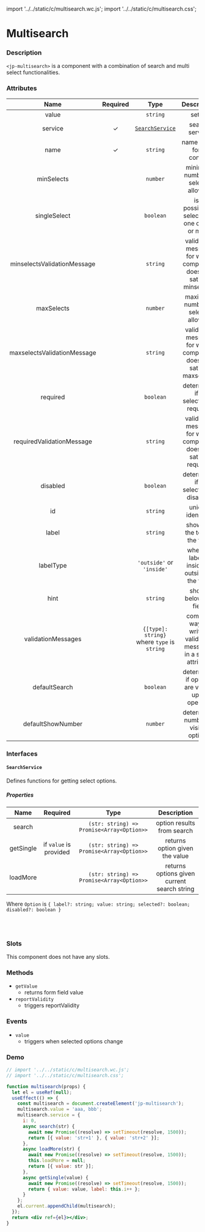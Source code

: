 import '../../static/c/multisearch.wc.js';
import '../../static/c/multisearch.css';

# Multisearch

### Description

`<jp-multisearch>` is a component with a combination of search and multi select functionalities.

### Attributes

|            Name             | Required |                    Type                     |                            Description                            |
| :-------------------------: | :------: | :-----------------------------------------: | :---------------------------------------------------------------: |
|            value            |          |                  `string`                   |                              setter                               |
|           service           |    ✓     |      [`SearchService`](#searchservice)      |                          search service                           |
|            name             |    ✓     |                  `string`                   |                     name of the form control                      |
|         minSelects          |          |                  `number`                   |                 minimum number of selects allowed                 |
|        singleSelect         |          |                  `boolean`                  |         is it possible to select only one option or more          |
| minselectsValidationMessage |          |                  `string`                   | validation message for when component does not satisfy minselects |
|         maxSelects          |          |                  `number`                   |                 maximum number of selects allowed                 |
| maxselectsValidationMessage |          |                  `string`                   | validation message for when component does not satisfy maxselects |
|          required           |          |                  `boolean`                  |               determines if a selection is required               |
|  requiredValidationMessage  |          |                  `string`                   |  validation message for when component does not satisfy required  |
|          disabled           |          |                  `boolean`                  |               determines if a selection is disabled               |
|             id              |          |                  `string`                   |                         unique identifier                         |
|            label            |          |                  `string`                   |                   shows at the top of the field                   |
|          labelType          |          |          `'outside'` or `'inside'`          |          whether label is inside or outside of the field          |
|            hint             |          |                  `string`                   |                       shows below the field                       |
|     validationMessages      |          | `{[type]: string}` where `type` is `string` | compact way of writing validation messages in a single attribute  |
|        defaultSearch        |          |                  `boolean`                  |          determines if options are visible upon opening           |
|      defaultShowNumber      |          |                  `number`                   |                determines number of visible options               |

### Interfaces

#### `SearchService`

Defines functions for getting select options.

##### Properties

| **Name**  |      **Required**      |                 **Type**                  |               **Description**               |
| :-------: | :--------------------: | :---------------------------------------: | :-----------------------------------------: |
|  search   |                        | `(str: string) => Promise<Array<Option>>` |         option results from search          |
| getSingle | if `value` is provided | `(str: string) => Promise<Array<Option>>` |       returns option given the value        |
| loadMore  |                        | `(str: string) => Promise<Array<Option>>` | returns options given current search string |

Where `Option` is `{ label?: string; value: string; selected?: boolean; disabled?: boolean }`

<br></br>

### Slots

This component does not have any slots.

### Methods

- `getValue`
  - returns form field value
- `reportValidity`
  - triggers reportValidity

### Events

- `value`
  - triggers when selected options change

### Demo

```jsx live
// import '../../static/c/multisearch.wc.js';
// import '../../static/c/multisearch.css';

function multisearch(props) {
  let el = useRef(null);
  useEffect(() => {
    const multisearch = document.createElement('jp-multisearch');
    multisearch.value = 'aaa, bbb';
    multisearch.service = {
      i: 0,
      async search(str) {
        await new Promise((resolve) => setTimeout(resolve, 1500));
        return [{ value: 'str+1' }, { value: 'str+2' }];
      },
      async loadMore(str) {
        await new Promise((resolve) => setTimeout(resolve, 1500));
        this.loadMore = null;
        return [{ value: str }];
      },
      async getSingle(value) {
        await new Promise((resolve) => setTimeout(resolve, 1500));
        return { value: value, label: this.i++ };
      }
    };
    el.current.appendChild(multisearch);
  });
  return <div ref={el}></div>;
}
```
